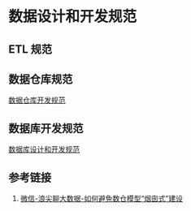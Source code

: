 # 数据设计和开发规范


## ETL 规范


## 数据仓库规范

[数据仓库开发规范](work/methodology/Data-Engineering/Data-Development/Data-Warehouse/数据仓库开发规范.md)

## 数据库开发规范

[数据库设计和开发规范](work/methodology/Data-Engineering/Data-Development/Database/数据库设计和开发规范.md)

## 参考链接

1. [微信-浪尖聊大数据-如何避免数仓模型“烟囱式”建设](https://mp.weixin.qq.com/s/DrRYIEZYuwCp-B5rhfZvuw)